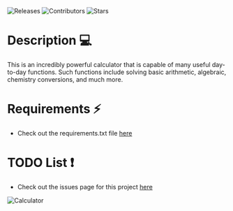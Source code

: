 <a style="text-decoration:none" href="https://github.com/JordanLeich/Ultimate-Calculator/releases">
    <img src="https://img.shields.io/github/release/JordanLeich/Ultimate-Calculator.svg?style=flat-square" alt="Releases" />
  </a>
<a style="text-decoration:none" href="https://github.com/JordanLeich/Ultimate-Calculator/contributors/">
    <img src="https://img.shields.io/github/contributors/JordanLeich/Ultimate-Calculator?style=flat-square" alt="Contributors" />
  </a>
  <a style="text-decoration:none" href="https://github.com/JordanLeich/Ultimate-Calculator/stargazers">
    <img src="https://img.shields.io/github/stars/JordanLeich/Ultimate-Calculator.svg?style=flat-square" alt="Stars" />
  </a>

# Description 💻
This is an incredibly powerful calculator that is capable of many useful day-to-day functions. Such functions include solving basic arithmetic, algebraic, chemistry conversions, and much more.

# Requirements ⚡
- Check out the requirements.txt file [here](requirements/requirements.txt)

# TODO List ❗
- Check out the issues page for this project [here](https://github.com/JordanLeich/Ultimate-Calculator/issues/1)

![Calculator](images/gif.gif "Calculator")

